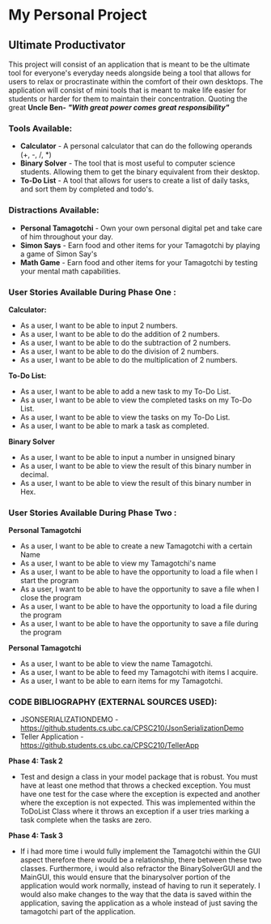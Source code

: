 # My Personal Project

## Ultimate Productivator

This project will consist of an application that is meant to be the ultimate tool for everyone's everyday needs
alongside being a tool that allows for users to relax or procrastinate within the 
comfort of their own desktops. The application will consist of mini tools that is meant to make life easier for 
students or harder for them to maintain their concentration. Quoting the great **Uncle Ben-** ***"With great power comes great responsibility"***

### Tools Available: 
- **Calculator** - A personal calculator that can do the following operands (+, -, /, *)
- **Binary Solver** - The tool that is most useful to computer science students. Allowing them to get the binary 
equivalent from their desktop. 
- **To-Do List** - A tool that allows for users to create a list of daily tasks, and sort them by completed and todo's.

### Distractions Available: 
- **Personal Tamagotchi** - Own your own personal digital pet and take care of him throughout your day.
- **Simon Says** - Earn food and other items for your Tamagotchi by playing a game of Simon Say's
- **Math Game** - Earn food and other items for your Tamagotchi by testing your mental math capabilities. 

### User Stories Available During Phase One : 
**Calculator:**
- As a user, I want to be able to input 2 numbers. 
- As a user, I want to be able to do the addition of 2 numbers. 
- As a user, I want to be able to do the subtraction of 2 numbers. 
- As a user, I want to be able to do the division of 2 numbers. 
- As a user, I want to be able to do the multiplication of 2 numbers.

**To-Do List:**
- As a user, I want to be able to add a new task to my To-Do List.
- As a user, I want to be able to view the completed tasks on my To-Do List.
- As a user, I want to be able to view the tasks on my To-Do List.
- As a user, I want to be able to mark a task as completed.


**Binary Solver** 
- As a user, I want to be able to input a number in unsigned binary 
- As a user, I want to be able to view the result of this binary number in decimal.
- As a user, I want to be able to view the result of this binary number in Hex.


### User Stories Available During Phase Two : 
**Personal Tamagotchi**
- As a user, I want to be able to create a new Tamagotchi with a certain Name
- As a user, I want to be able to view my Tamagotchi's name
- As a user, I want to be able to have the opportunity to load a file when I start the program
- As a user, I want to be able to have the opportunity to save a file when I close the program
- As a user, I want to be able to have the opportunity to load a file during the program
- As a user, I want to be able to have the opportunity to save a file during the program

**Personal Tamagotchi**
- As a user, I want to be able to view the name Tamagotchi.
- As a user, I want to be able to feed my Tamagotchi with items I acquire.
- As a user, I want to be able to earn items for my Tamagotchi. 


### CODE BIBLIOGRAPHY (EXTERNAL SOURCES USED):
- JSONSERIALIZATIONDEMO - https://github.students.cs.ubc.ca/CPSC210/JsonSerializationDemo
- Teller Application - https://github.students.cs.ubc.ca/CPSC210/TellerApp

**Phase 4: Task 2**
- Test and design a class in your model package that is robust.  You must have at least one method that throws a checked
  exception.  You must have one test for the case where the exception is expected and another where the exception 
  is not expected.
  This was implemented within the ToDoList Class where it throws an exception if a user tries marking a task complete 
  when the tasks are zero. 
 
**Phase 4: Task 3**
- If i had more time i would fully implement the Tamagotchi within the GUI aspect therefore there would be a relationship,
there between these two classes. Furthermore, i would also refractor the BinarySolverGUI and the MainGUI, this would 
ensure that the binarysolver portion of the application would work normally, instead of having to run it seperately. 
I would also make changes to the way that the data is saved within the application, saving the application as a whole 
instead of just saving the tamagotchi part of the application. 